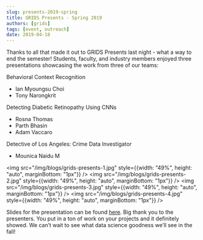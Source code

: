 ```yaml
---
slug: presents-2019-spring
title: GRIDS Presents - Spring 2019
authors: [grids]
tags: [event, outreach]
date: 2019-04-18
---
```


Thanks to all that made it out to GRIDS Presents last night - what a way to end the semester! Students, faculty, and industry members enjoyed three presentations showcasing the work from three of our teams:

Behavioral Context Recognition
* Ian Myoungsu Choi
* Tony Narongkrit

Detecting Diabetic Retinopathy Using CNNs
* Rosna Thomas
* Parth Bhasin
* Adam Vaccaro

Detective of Los Angeles: Crime Data Investigator
* Mounica Naidu M

<!-- truncate -->

<img src="/img/blogs/grids-presents-1.jpg" style={{width: "49%", height: "auto", marginBottom: "1px"}} />
<img src="/img/blogs/grids-presents-2.jpg" style={{width: "49%", height: "auto", marginBottom: "1px"}} />
<img src="/img/blogs/grids-presents-3.jpg" style={{width: "49%", height: "auto", marginBottom: "1px"}} />
<img src="/img/blogs/grids-presents-4.jpg" style={{width: "49%", height: "auto", marginBottom: "1px"}} />

Slides for the presentation can be found [here](https://docs.google.com/presentation/d/1PDW7ngo_H_vB1tMk6MVvk7n4iOuVxn-Jk3k61RBTXws). Big thank you to the presenters. You put in a ton of work on your projects and it definitely showed. We can’t wait to see what data science goodness we’ll see in the fall!

